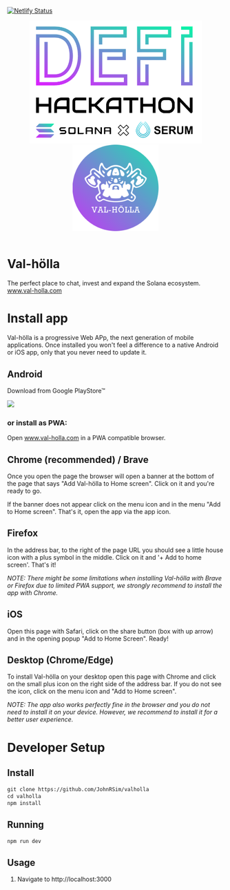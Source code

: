 [![Netlify Status](https://api.netlify.com/api/v1/badges/022c39d9-9559-4e6a-8ee1-9b13637f22c9/deploy-status)](https://app.netlify.com/sites/valholla/deploys)

<p align="center">
  <img width="400" src="./static/defix.png" alt="Solana x serum DEFI hackathon">
  
  <img width="200" src="./static/logo_valholla.png" alt="Val-hölla">
  <br>
  <br>
</p>

# Val-hölla
The perfect place to chat, invest and expand the Solana ecosystem.<br />
www.val-holla.com

# Install app

Val-hölla is a progressive Web APp, the next generation of mobile applications. Once installed you won't feel a difference to a native Android or iOS app, only that you never need to update it.

## Android

Download from Google PlayStore™

<img width="200" src="https://play.google.com/intl/en_us/badges/static/images/badges/en_badge_web_generic.png" />

### or install as PWA:

Open www.val-holla.com in a PWA compatible browser.


## Chrome (recommended) / Brave

Once you open the page the browser will open a banner at the bottom of the page that says "Add Val-hölla to Home screen". Click on it and you're ready to go.

If the banner does not appear click on the menu icon and in the menu "Add to Home screen". That's it, open the app via the app icon.

## Firefox

In the address bar, to the right of the page URL you should see a little house icon with a plus symbol in the middle. Click on it and '+ Add to home screen'. That's it!

_NOTE: There might be some limitations when installing Val-hölla with Brave or Firefox due to limited PWA support, we strongly recommend to install the app with Chrome._

## iOS

Open this page with Safari, click on the share button (box with up arrow) and in the opening popup "Add to Home Screen". Ready!

## Desktop (Chrome/Edge)

To install Val-hölla on your desktop open this page with Chrome and click on the small plus icon  on the right side of the address bar. If you do not see the icon, click on the menu icon and "Add to Home screen". 


_NOTE: The app also works perfectly fine in the browser and you do not need to install it on your device. However, we recommend to install it for a better user experience._

# Developer Setup

## Install
```
git clone https://github.com/JohnRSim/valholla
cd valholla
npm install
```

## Running
```
npm run dev
```

## Usage
1. Navigate to http://localhost:3000
